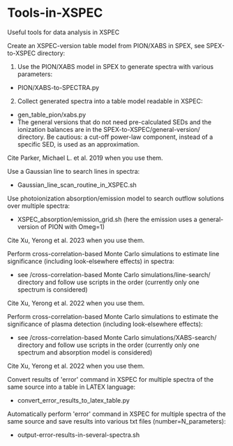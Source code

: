 # Tools-in-XSPEC
Useful tools for data analysis in XSPEC

Create an XSPEC-version table model from PION/XABS in SPEX, see SPEX-to-XSPEC directory:

1. Use the PION/XABS model in SPEX to generate spectra with various parameters:
- PION/XABS-to-SPECTRA.py
2. Collect generated spectra into a table model readable in XSPEC:
- gen_table_pion/xabs.py
- The general versions that do not need pre-calculated SEDs and the ionization balances are in the SPEX-to-XSPEC/general-version/ directory. Be cautious: a cut-off power-law component, instead of a specific SED, is used as an approximation.

Cite Parker, Michael L. et al. 2019 when you use them.



Use a Gaussian line to search lines in spectra:

- Gaussian_line_scan_routine_in_XSPEC.sh

Use photoionization absorption/emission model to search outflow solutions over multiple spectra:

- XSPEC_absorption/emission_grid.sh (here the emission uses a general-version of PION with Omeg=1)

Cite Xu, Yerong et al. 2023 when you use them.


Perform cross-correlation-based Monte Carlo simulations to estimate line significance (including look-elsewhere effects) in spectra:

- see /cross-correlation-based Monte Carlo simulations/line-search/ directory and follow use scripts in the order (currently only one spectrum is considered)

Cite Xu, Yerong et al. 2022 when you use them.

Perform cross-correlation-based Monte Carlo simulations to estimate the significance of plasma detection (including look-elsewhere effects):

- see /cross-correlation-based Monte Carlo simulations/XABS-search/ directory and follow use scripts in the order (currently only one spectrum and absorption model is considered)

Cite Xu, Yerong et al. 2022 when you use them.



Convert results of 'error' command in XSPEC for multiple spectra of the same source into a table in LATEX language:

- convert_error_results_to_latex_table.py

Automatically perform 'error' command in XSPEC for multiple spectra of the same source and save results into various txt files (number=N_parameters): 

- output-error-results-in-several-spectra.sh
